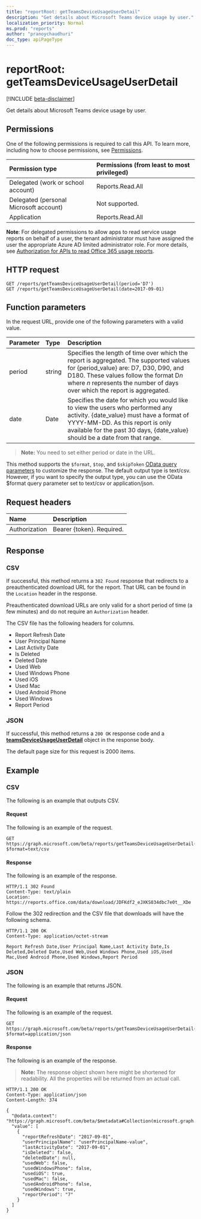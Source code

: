 ```yaml
---
title: "reportRoot: getTeamsDeviceUsageUserDetail"
description: "Get details about Microsoft Teams device usage by user."
localization_priority: Normal
ms.prod: "reports"
author: "pranoychaudhuri"
doc_type: apiPageType
---
```


# reportRoot: getTeamsDeviceUsageUserDetail

[!INCLUDE [beta-disclaimer](../../includes/beta-disclaimer.md)]

Get details about Microsoft Teams device usage by user.

## Permissions

One of the following permissions is required to call this API. To learn more, including how to choose permissions, see [Permissions](/graph/permissions-reference).

| Permission type                        | Permissions (from least to most privileged) |
| :------------------------------------- | :--------------------------------------- |
| Delegated (work or school account)     | Reports.Read.All                         |
| Delegated (personal Microsoft account) | Not supported.                           |
| Application                            | Reports.Read.All                         |

**Note**: For delegated permissions to allow apps to read service usage reports on behalf of a user, the tenant administrator must have assigned the user the appropriate Azure AD limited administrator role. For more details, see [Authorization for APIs to read Office 365 usage reports](/graph/reportroot-authorization).

## HTTP request

<!-- { "blockType": "ignored" } -->

```http
GET /reports/getTeamsDeviceUsageUserDetail(period='D7')
GET /reports/getTeamsDeviceUsageUserDetail(date=2017-09-01)
```

## Function parameters

In the request URL, provide one of the following parameters with a valid value.

| Parameter | Type   | Description                              |
| :-------- | :----- | :--------------------------------------- |
| period    | string | Specifies the length of time over which the report is aggregated. The supported values for {period_value} are: D7, D30, D90, and D180. These values follow the format D*n* where *n* represents the number of days over which the report is aggregated. |
| date      | Date   | Specifies the date for which you would like to view the users who performed any activity. {date_value} must have a format of YYYY-MM-DD. As this report is only available for the past 30 days, {date_value} should be a date from that range. |

> **Note:** You need to set either period or date in the URL.

This method supports the `$format`, `$top`, and `$skipToken` [OData query parameters](/graph/query-parameters) to customize the response. The default output type is text/csv. However, if you want to specify the output type, you can use the OData $format query parameter set to text/csv or application/json.

## Request headers

| Name          | Description               |
| :------------ | :------------------------ |
| Authorization | Bearer {token}. Required. |

## Response

### CSV

If successful, this method returns a `302 Found` response that redirects to a preauthenticated download URL for the report. That URL can be found in the `Location` header in the response.

Preauthenticated download URLs are only valid for a short period of time (a few minutes) and do not require an `Authorization` header.

The CSV file has the following headers for columns.

- Report Refresh Date
- User Principal Name
- Last Activity Date
- Is Deleted
- Deleted Date
- Used Web
- Used Windows Phone
- Used iOS
- Used Mac
- Used Android Phone
- Used Windows
- Report Period

### JSON

If successful, this method returns a `200 OK` response code and a **[teamsDeviceUsageUserDetail](../resources/teamsdeviceusageuserdetail.md)** object in the response body.

The default page size for this request is 2000 items.

## Example

### CSV

The following is an example that outputs CSV.

#### Request

The following is an example of the request.


<!-- {
  "blockType": "ignored",
  "name": "reportroot_getteamsdeviceusageuserdetail_csv"
}-->

```msgraph-interactive
GET https://graph.microsoft.com/beta/reports/getTeamsDeviceUsageUserDetail(period='D7')?$format=text/csv
```


#### Response

The following is an example of the response.

<!-- { "blockType": "ignored" } --> 

```http
HTTP/1.1 302 Found
Content-Type: text/plain
Location: https://reports.office.com/data/download/JDFKdf2_eJXKS034dbc7e0t__XDe
```

Follow the 302 redirection and the CSV file that downloads will have the following schema.

<!-- {
  "blockType": "response",
  "truncated": true,
  "@odata.type": "stream"
} -->

```http
HTTP/1.1 200 OK
Content-Type: application/octet-stream

Report Refresh Date,User Principal Name,Last Activity Date,Is Deleted,Deleted Date,Used Web,Used Windows Phone,Used iOS,Used Mac,Used Android Phone,Used Windows,Report Period
```

### JSON

The following is an example that returns JSON.

#### Request

The following is an example of the request.


<!-- {
  "blockType": "ignored",
  "name": "reportroot_getteamsdeviceusageuserdetail_json"
}-->

```msgraph-interactive
GET https://graph.microsoft.com/beta/reports/getTeamsDeviceUsageUserDetail(period='D7')?$format=application/json
```


#### Response

The following is an example of the response.

> **Note:** The response object shown here might be shortened for readability. All the properties will be returned from an actual call.

<!-- {
  "blockType": "response",
  "truncated": true,
  "@odata.type": "microsoft.graph.teamsDeviceUsageUserDetail"
} -->

```http
HTTP/1.1 200 OK
Content-Type: application/json
Content-Length: 374

{
  "@odata.context": "https://graph.microsoft.com/beta/$metadata#Collection(microsoft.graph.teamsDeviceUsageUserDetail)", 
  "value": [
    {
      "reportRefreshDate": "2017-09-01", 
      "userPrincipalName": "userPrincipalName-value", 
      "lastActivityDate": "2017-09-01", 
      "isDeleted": false, 
      "deletedDate": null, 
      "usedWeb": false, 
      "usedWindowsPhone": false, 
      "usediOS": true, 
      "usedMac": false, 
      "usedAndroidPhone": false, 
      "usedWindows": true, 
      "reportPeriod": "7"
    }
  ]
}
```
<!-- uuid: 8fcb5dbc-d5aa-4681-8e31-b001d5168d79 
2015-10-25 14:57:30 UTC -->
<!-- {
  "type": "#page.annotation",
  "description": "Example",
  "keywords": "",
  "section": "documentation",
  "tocPath": "",
  "suppressions": [
  ]
}-->

